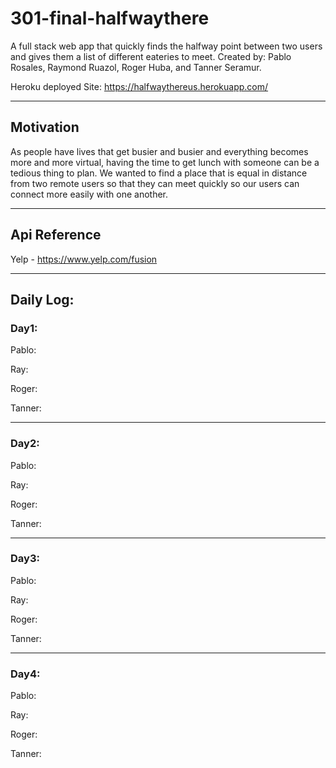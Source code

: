# 301-final-halfwaythere

A full stack web app that quickly finds the halfway point between two users and gives them a list of different eateries to meet.
Created by: Pablo Rosales, Raymond Ruazol, Roger Huba, and Tanner Seramur.

Heroku deployed Site: https://halfwaythereus.herokuapp.com/

-------------
## Motivation
As people have lives that get busier and busier and everything becomes more and more virtual, having the time to get lunch with someone can be a tedious thing to plan. We wanted to find a place that is equal in distance from two remote users so that they can meet quickly so our users can connect more easily with one another.

-------------
## Api Reference
Yelp - https://www.yelp.com/fusion

-------------
## Daily Log: 

### Day1:

Pablo: 

Ray:

Roger:

Tanner:

-------------
### Day2:

Pablo: 

Ray:

Roger:

Tanner:

-------------
### Day3:

Pablo: 

Ray:

Roger:

Tanner:

-------------
### Day4:

Pablo: 

Ray:

Roger:

Tanner: